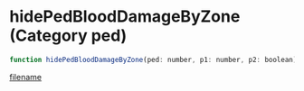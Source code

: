 # hidePedBloodDamageByZone (Category ped)

```js
function hidePedBloodDamageByZone(ped: number, p1: number, p2: boolean): void
```

[filename](hidePedBloodDamageByZone_m.md ':include')